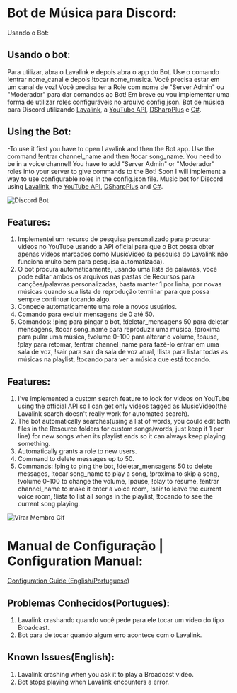 # Bot de Música para Discord:
 Usando o Bot:
 ## Usando o bot:
 Para utilizar, abra o Lavalink e depois abra o app do Bot. Use o comando !entrar nome_canal e depois !tocar nome_musica. Você precisa estar em um canal de voz! Você precisa ter a Role com nome de "Server Admin" ou "Moderador" para dar comandos ao Bot! Em breve eu vou implementar uma forma de utilizar roles configuráveis no arquivo config.json.
 Bot de música para Discord utilizando [Lavalink](https://github.com/Frederikam/Lavalink), a [YouTube API](https://developers.google.com/youtube/v3), [DSharpPlus](https://github.com/DSharpPlus/DSharpPlus) e [C#](https://dotnet.microsoft.com). 
 ## Using the Bot:
 -To use it first you have to open Lavalink and then the Bot app. Use the command !entrar channel_name and then !tocar song_name. You need to be in a voice channel! You have to add "Server Admin" or "Moderador" roles into your server to give commands to the Bot! Soon I will implement a way to use configurable roles in the config.json file.
  Music bot for Discord using [Lavalink](https://github.com/Frederikam/Lavalink), the [YouTube API](https://developers.google.com/youtube/v3), [DSharpPlus](https://github.com/DSharpPlus/DSharpPlus) and [C#](https://dotnet.microsoft.com).

![Discord Bot](https://i.gyazo.com/ccaa70f3de5e2d039653f9759b6d3daf.png)
 ## Features:
  1. Implementei um recurso de pesquisa personalizado para procurar vídeos no YouTube usando a API oficial para que o Bot possa obter apenas vídeos marcados como MusicVideo (a pesquisa do Lavalink não funciona muito bem para pesquisa automatizada).
  2. O bot procura automaticamente, usando uma lista de palavras, você pode editar ambos os arquivos nas pastas de Recursos para canções/palavras personalizadas, basta manter 1 por linha, por novas músicas quando sua lista de reprodução terminar para que possa sempre continuar tocando algo.
  3. Concede automaticamente uma role a novos usuários.
  4. Comando para excluir mensagens de 0 até 50.
  5. Comandos: !ping para pingar o bot, !deletar_mensagens 50 para deletar mensagens, !tocar song_name para reproduzir uma música, !proxima para pular uma música, !volume 0-100 para alterar o volume, !pause, !play para retomar, !entrar channel_name para fazê-lo entrar em uma sala de voz, !sair para sair da sala de voz atual, !lista para listar todas as músicas na playlist, !tocando para ver a música que está tocando.
  
  
 ## Features:
  1. I've implemented a custom search feature to look for videos on YouTube using the official API so I can get only videos tagged as MusicVideo(the Lavalink search doesn't really work for automated search).
  2. The bot automatically searches(using a list of words, you could edit both files in the Resource folders for custom songs/words, just keep it 1 per line) for new songs when its playlist ends so it can always keep playing something.
  3. Automatically grants a role to new users.
  4. Command to delete messages up to 50.
  5. Commands: !ping to ping the bot, !deletar_mensagens 50 to delete messages, !tocar song_name to play a song, !proxima to skip a song, !volume 0-100 to change the volume, !pause, !play to resume, !entrar channel_name to make it enter a voice room, !sair to leave the current voice room, !lista to list all songs in the playlist, !tocando to see the current song playing.
  
  ![Virar Membro Gif](https://i.gyazo.com/bf0c93a556ce22804215688d05272fdc.gif)
  
# Manual de Configuração | Configuration Manual:
 [Configuration Guide (English/Portuguese)](https://github.com/LeonardoFer/Discord-Music-Bot-CSharp/commit/0e6613bba36fec7e42851cb89f3edb3e1568579c)
 
 
 
## Problemas Conhecidos(Portugues):
 1. Lavalink crashando quando você pede para ele tocar um vídeo do tipo Broadcast.
 2. Bot para de tocar quando algum erro acontece com o Lavalink.
## Known Issues(English):
 1. Lavalink crashing when you ask it to play a Broadcast video.
 2. Bot stops playing when Lavalink encounters a error.
